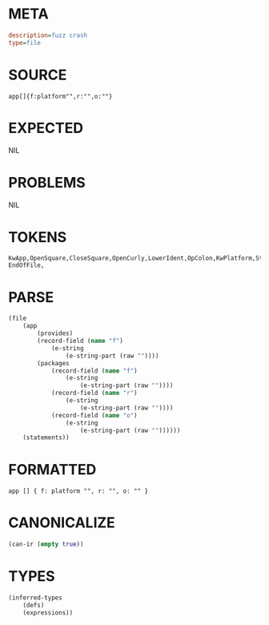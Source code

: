 # META
~~~ini
description=fuzz crash
type=file
~~~
# SOURCE
~~~roc
app[]{f:platform"",r:"",o:""}
~~~
# EXPECTED
NIL
# PROBLEMS
NIL
# TOKENS
~~~zig
KwApp,OpenSquare,CloseSquare,OpenCurly,LowerIdent,OpColon,KwPlatform,StringStart,StringPart,StringEnd,Comma,LowerIdent,OpColon,StringStart,StringPart,StringEnd,Comma,LowerIdent,OpColon,StringStart,StringPart,StringEnd,CloseCurly,
EndOfFile,
~~~
# PARSE
~~~clojure
(file
	(app
		(provides)
		(record-field (name "f")
			(e-string
				(e-string-part (raw ""))))
		(packages
			(record-field (name "f")
				(e-string
					(e-string-part (raw ""))))
			(record-field (name "r")
				(e-string
					(e-string-part (raw ""))))
			(record-field (name "o")
				(e-string
					(e-string-part (raw ""))))))
	(statements))
~~~
# FORMATTED
~~~roc
app [] { f: platform "", r: "", o: "" }
~~~
# CANONICALIZE
~~~clojure
(can-ir (empty true))
~~~
# TYPES
~~~clojure
(inferred-types
	(defs)
	(expressions))
~~~
